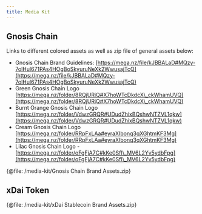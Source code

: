 ```yaml
---
title: Media Kit
---
```


## Gnosis Chain

Links to different colored assets as well as zip file of general assets below:

* Gnosis Chain Brand Guidelines: [https://mega.nz/file/kJBBALaD#MQzy-7olHul671PAs4HOgBoSkyuruNeXk2WwusajTcQ](https://mega.nz/file/kJBBALaD#MQzy-7olHul671PAs4HOgBoSkyuruNeXk2WwusajTcQ)
* Green Gnosis Chain Logo [https://mega.nz/folder/8RQjURiQ#X7hoWTcDkdcX\_ckWhamUVQ](https://mega.nz/folder/8RQjURiQ#X7hoWTcDkdcX\_ckWhamUVQ)
* Burnt Orange Gnosis Chain Logo [https://mega.nz/folder/VdwzGRQR#UDudZhixBQshwNTZVL1qkw](https://mega.nz/folder/VdwzGRQR#UDudZhixBQshwNTZVL1qkw)
* Cream Gnosis Chain Logo [https://mega.nz/folder/RRpFxLAa#eyraXIbonq3qXGhtmKF3Mg](https://mega.nz/folder/RRpFxLAa#eyraXIbonq3qXGhtmKF3Mg)
* Lilac Gnosis Chain Logo - [https://mega.nz/folder/oFgFjA7C#kKe0SfI\_MV6L2Yv5ydbFpg](https://mega.nz/folder/oFgFjA7C#kKe0SfI\_MV6L2Yv5ydbFpg)

{@file: /media-kit/Gnosis Chain Brand Assets.zip}

## xDai Token

{@file: /media-kit/xDai Stablecoin Brand Assets.zip}